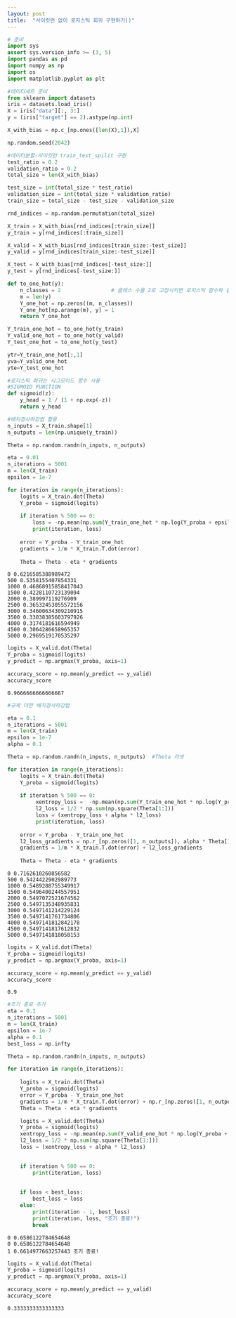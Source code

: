 ```yaml
---
layout: post
title:  "사이킷런 없이 로지스틱 회귀 구현하기()"
---
```


```python
# 준비
import sys
assert sys.version_info >= (3, 5)
import pandas as pd
import numpy as np
import os
import matplotlib.pyplot as plt
```


```python
#데이터세트 준비
from sklearn import datasets
iris = datasets.load_iris()
X = iris["data"][:, 3:]                   
y = (iris["target"] == 2).astype(np.int)  

X_with_bias = np.c_[np.ones([len(X),1]),X]

np.random.seed(2042)
```


```python
#데이터분할-사이킷런 train_test_spilit 구현
test_ratio = 0.2
validation_ratio = 0.2
total_size = len(X_with_bias)

test_size = int(total_size * test_ratio)
validation_size = int(total_size * validation_ratio)
train_size = total_size - test_size - validation_size

rnd_indices = np.random.permutation(total_size)

X_train = X_with_bias[rnd_indices[:train_size]]
y_train = y[rnd_indices[:train_size]]

X_valid = X_with_bias[rnd_indices[train_size:-test_size]]
y_valid = y[rnd_indices[train_size:-test_size]]

X_test = X_with_bias[rnd_indices[-test_size:]]
y_test = y[rnd_indices[-test_size:]]

def to_one_hot(y):
    n_classes = 2                # 클래스 수를 2로 고정시키면 로지스틱 함수와 같다.
    m = len(y)                             
    Y_one_hot = np.zeros((m, n_classes))    
    Y_one_hot[np.arange(m), y] = 1          
    return Y_one_hot

Y_train_one_hot = to_one_hot(y_train)
Y_valid_one_hot = to_one_hot(y_valid)
Y_test_one_hot = to_one_hot(y_test)

ytr=Y_train_one_hot[:,1]
yva=Y_valid_one_hot
yte=Y_test_one_hot
```


```python
#로지스틱 회귀는 시그모이드 함수 사용
#SIGMOID FUNCTION
def sigmoid(z):
    y_head = 1 / (1 + np.exp(-z))
    return y_head
```


```python
#배치경사하강법 활용
n_inputs = X_train.shape[1]           
n_outputs = len(np.unique(y_train))   

Theta = np.random.randn(n_inputs, n_outputs)

eta = 0.01
n_iterations = 5001
m = len(X_train)
epsilon = 1e-7

for iteration in range(n_iterations):     
    logits = X_train.dot(Theta)
    Y_proba = sigmoid(logits)
    
    if iteration % 500 == 0:              
        loss = -np.mean(np.sum(Y_train_one_hot * np.log(Y_proba + epsilon), axis=1))
        print(iteration, loss)
    
    error = Y_proba - Y_train_one_hot     
    gradients = 1/m * X_train.T.dot(error)
    
    Theta = Theta - eta * gradients   
```

    0 0.6216585388989472
    500 0.5358155407854331
    1000 0.46868915858417043
    1500 0.4228110723139094
    2000 0.389997119276909
    2500 0.36532453055572156
    3000 0.34600634309210915
    3500 0.33038385603797926
    4000 0.3174181616594949
    4500 0.3064286658965357
    5000 0.2969519170535297
    


```python
logits = X_valid.dot(Theta)              
Y_proba = sigmoid(logits)
y_predict = np.argmax(Y_proba, axis=1)          

accuracy_score = np.mean(y_predict == y_valid)  
accuracy_score
```




    0.9666666666666667




```python
#규제 더한 배치경사하강법

eta = 0.1
n_iterations = 5001
m = len(X_train)
epsilon = 1e-7
alpha = 0.1       

Theta = np.random.randn(n_inputs, n_outputs)  #Theta 리셋

for iteration in range(n_iterations):
    logits = X_train.dot(Theta)
    Y_proba = sigmoid(logits)
    
    if iteration % 500 == 0:
         xentropy_loss =  -np.mean(np.sum(Y_train_one_hot * np.log(Y_proba + epsilon), axis=1))
         l2_loss = 1/2 * np.sum(np.square(Theta[1:]))
         loss = (xentropy_loss + alpha * l2_loss)    
         print(iteration, loss)
    
    error = Y_proba - Y_train_one_hot
    l2_loss_gradients = np.r_[np.zeros([1, n_outputs]), alpha * Theta[1:]]   
    gradients = 1/m * X_train.T.dot(error) + l2_loss_gradients
    
    Theta = Theta - eta * gradients
```

    0 0.7162610260856582
    500 0.5424422902989773
    1000 0.5489288755349917
    1500 0.5496400244557951
    2000 0.5497072521674562
    2500 0.5497135348935831
    3000 0.5497141214229124
    3500 0.5497141761734806
    4000 0.5497141812842178
    4500 0.5497141817612832
    5000 0.5497141818058153
    


```python
logits = X_valid.dot(Theta)
Y_proba = sigmoid(logits)
y_predict = np.argmax(Y_proba, axis=1)

accuracy_score = np.mean(y_predict == y_valid)
accuracy_score
```




    0.9




```python
#조기 종료 추가
eta = 0.1 
n_iterations = 5001
m = len(X_train)
epsilon = 1e-7
alpha = 0.1            
best_loss = np.infty   

Theta = np.random.randn(n_inputs, n_outputs)  

for iteration in range(n_iterations):
    
    logits = X_train.dot(Theta)
    Y_proba = sigmoid(logits)
    error = Y_proba - Y_train_one_hot
    gradients = 1/m * X_train.T.dot(error) + np.r_[np.zeros([1, n_outputs]), alpha * Theta[1:]]
    Theta = Theta - eta * gradients

    logits = X_valid.dot(Theta)
    Y_proba = sigmoid(logits)
    xentropy_loss = -np.mean(np.sum(Y_valid_one_hot * np.log(Y_proba + epsilon), axis=1))
    l2_loss = 1/2 * np.sum(np.square(Theta[1:]))
    loss = (xentropy_loss + alpha * l2_loss)
    

    if iteration % 500 == 0:
        print(iteration, loss)
        
    
    if loss < best_loss:
        best_loss = loss
    else:                                      
        print(iteration - 1, best_loss)        
        print(iteration, loss, "조기 종료!")
        break

```

    0 0.6586122784654648
    0 0.6586122784654648
    1 0.6614977663257443 조기 종료!
    


```python
logits = X_valid.dot(Theta)
Y_proba = sigmoid(logits)
y_predict = np.argmax(Y_proba, axis=1)

accuracy_score = np.mean(y_predict == y_valid)
accuracy_score
```




    0.3333333333333333


